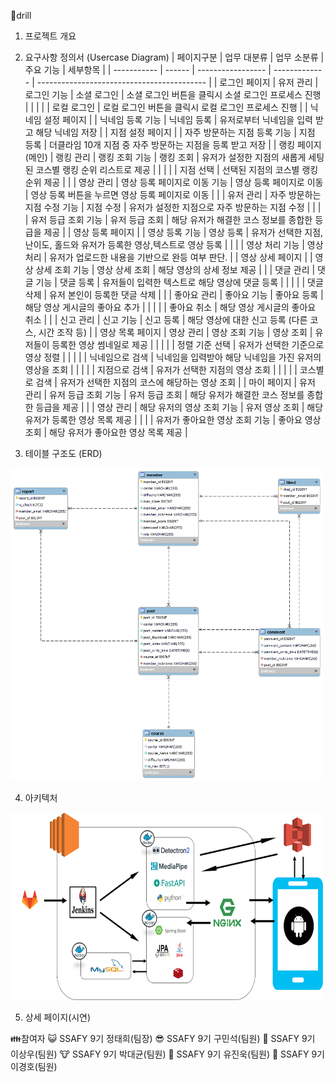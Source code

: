 🍪drill 

1. 프로젝트 개요


2. 요구사항 정의서 (Usercase Diagram)
| 페이지구분       | 업무 대분류 | 업무 소분류            | 주요 기능         | 세부항목                                       |
| ----------- | ------ | ----------------- | ------------- | ------------------------------------------ |
| 로그인 페이지     | 유저 관리  | 로그인 기능            | 소셜 로그인        | 소셜 로그인 버튼을 클릭시 소셜 로그인 프로세스 진행              |
|             |        |                   | 로컬 로그인        | 로컬 로그인 버튼을 클릭시 로컬 로그인 프로세스 진행              |
| 닉네임 설정 페이지  |        | 닉네임 등록 기능         | 닉네임 등록        | 유저로부터 닉네임을 입력 받고 해당 닉네임 저장                 |
| 지점 설정 페이지   |        | 자주 방문하는 지점 등록 기능  | 지점 등록         | 더클라임 10개 지점 중 자주 방문하는 지점을 등록 받고 저장         |
| 랭킹 페이지 (메인) | 랭킹 관리  | 랭킹 조회 기능          | 랭킹 조회         | 유저가 설정한 지점의 새롭게 세팅된 코스별 랭킹 순위 리스트로 제공      |
|             |        |                   | 지점 선택         | 선택된 지점의 코스별 랭킹 순위 제공                       |
|             | 영상 관리  | 영상 등록 페이지로 이동 기능  | 영상 등록 페이지로 이동 | 영상 등록 버튼을 누르면 영상 등록 페이지로 이동                |
|             | 유저 관리  | 자주 방문하는 지점 수정 기능  | 지점 수정         | 유저가 설정한 지점으로 자주 방문하는 지점 수정                 |
|             |        | 유저 등급 조회 기능       | 유저 등급 조회      | 해당 유저가 해결한 코스 정보를 종합한 등급을 제공               |
| 영상 등록 페이지   |        | 영상 등록 기능          | 영상 등록         | 유저가 선택한 지점, 난이도, 홀드와 유저가 등록한 영상,텍스트로 영상 등록 |
|             |        | 영상 처리 기능          | 영상 처리         | 유저가 업로드한 내용을 기반으로 완등 여부 판단.                |
| 영상 상세 페이지   |        | 영상 상세 조회 기능       | 영상 상세 조회      | 해당 영상의 상세 정보 제공                            |
|             | 댓글 관리  | 댓글 기능             | 댓글 등록         | 유저들이 입력한 텍스트로 해당 영상에 댓글 등록                 |
|             |        |                   | 댓글 삭제         | 유저 본인이 등록한 댓글 삭제                           |
|             | 좋아요 관리 | 좋아요 기능            | 좋아요 등록        | 해당 영상 게시글의 좋아요 추가                          |
|             |        |                   | 좋아요 취소        | 해당 영상 게시글의 좋아요 취소                          |
|             | 신고 관리  | 신고 기능             | 신고 등록         | 해당 영상에 대한 신고 등록 (다른 코스, 시간 조작 등)           |
| 영상 목록 페이지   | 영상 관리  | 영상 조회 기능          | 영상 조회         | 유저들이 등록한 영상 썸네일로 제공                        |
|             |        |                   | 정렬 기준 선택      | 유저가 선택한 기준으로 영상 정렬                         |
|             |        |                   | 닉네임으로 검색      | 닉네임을 입력받아 해당 닉네임을 가진 유저의 영상을 조회            |
|             |        |                   | 지점으로 검색       | 유저가 선택한 지점의 영상 조회                          |
|             |        |                   | 코스별로 검색       | 유저가 선택한 지점의 코스에 해당하는 영상 조회                 |
| 마이 페이지      | 유저 관리  | 유저 등급 조회 기능       | 유저 등급 조회      | 해당 유저가 해결한 코스 정보를 종합한 등급을 제공               |
|             | 영상 관리  | 해당 유저의 영상 조회 기능   | 유저 영상 조회      | 해당 유저가 등록한 영상 목록 제공                        |
|             |        | 유저가 좋아요한 영상 조회 기능 | 좋아요 영상 조회     | 해당 유저가 좋아요한 영상 목록 제공                       |


3. 테이블 구조도 (ERD)
<img src="exec/img/erd__1_.png " width="500" height="500">


4. 아키텍처
<img src="exec/img/architecture.png" width="500" height="300">

5. 상세 페이지(시연)








👪참여자
😺 SSAFY 9기 정태희(팀장)
😎 SSAFY 9기 구민석(팀원)
🐻 SSAFY 9기 이상우(팀원)
🐮 SSAFY 9기 박대균(팀원)
🤖 SSAFY 9기 유진욱(팀원)
🐼 SSAFY 9기 이경호(팀원)
